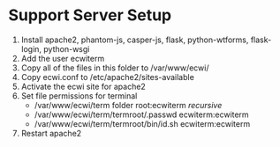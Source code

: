 Support Server Setup
================

1. Install apache2, phantom-js, casper-js, flask, python-wtforms, flask-login, python-wsgi
2. Add the user ecwiterm 
2. Copy all of the files in this folder to /var/www/ecwi/
3. Copy ecwi.conf to /etc/apache2/sites-available
4. Activate the ecwi site for apache2
5. Set file permissions for terminal
    * /var/www/ecwi/term folder root:ecwiterm *recursive*
    * /var/www/ecwi/term/termroot/.passwd ecwiterm:ecwiterm
    * /var/www/ecwi/term/termroot/bin/id.sh ecwiterm:ecwiterm
6. Restart apache2

